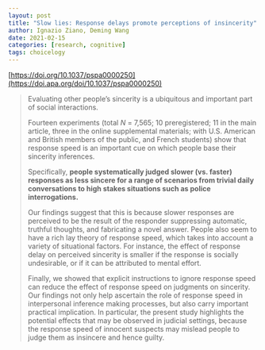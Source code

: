```yaml
---
layout: post
title: "Slow lies: Response delays promote perceptions of insincerity"
author: Ignazio Ziano, Deming Wang
date: 2021-02-15
categories: [research, cognitive]
tags: choicelogy
---
```


[https://doi.org/10.1037/pspa0000250](https://doi.apa.org/doi/10.1037/pspa0000250)

> Evaluating other people’s sincerity is a ubiquitous and important part of social interactions. 
>
> Fourteen experiments (total *N* = 7,565; 10 preregistered; 11 in the main article, three in the online supplemental materials; with U.S. American and British members of the public, and French students) show that response speed is an important cue on which people base their sincerity inferences. 
>
> Specifically, **people systematically judged slower (vs. faster) responses as less sincere for a range of scenarios from trivial daily conversations to high stakes situations such as police interrogations.** 
>
> Our findings suggest that this is because slower responses are perceived to be the result of the responder suppressing automatic, truthful thoughts, and fabricating a novel answer. People also seem to have a rich lay theory of response speed, which takes into account a variety of situational factors. For instance, the effect of response delay on perceived sincerity is smaller if the response is socially undesirable, or if it can be attributed to mental effort. 
>
> Finally, we showed that explicit instructions to ignore response speed can reduce the effect of response speed on judgments on sincerity. Our findings not only help ascertain the role of response speed in interpersonal inference making processes, but also carry important practical implication. In particular, the present study highlights the potential effects that may be observed in judicial settings, because the response speed of innocent suspects may mislead people to judge them as insincere and hence guilty.
